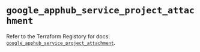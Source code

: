 # `google_apphub_service_project_attachment`

Refer to the Terraform Registory for docs: [`google_apphub_service_project_attachment`](https://registry.terraform.io/providers/hashicorp/google/5.29.0/docs/resources/apphub_service_project_attachment).
